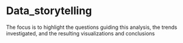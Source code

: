 # Data_storytelling
The focus is to highlight the questions guiding this analysis, the trends investigated, and the resulting visualizations and conclusions
